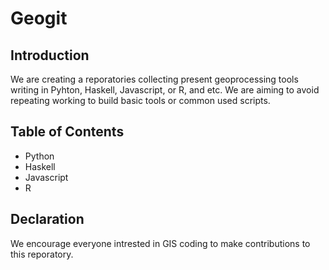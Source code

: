 # Geogit
## Introduction
We are creating a reporatories collecting present geoprocessing tools writing in Pyhton, Haskell, Javascript, or R, and etc. We are aiming to avoid repeating working to build basic tools or common used scripts.

## Table of Contents
+ Python
+ Haskell
+ Javascript
+ R

## Declaration
We encourage everyone intrested in GIS coding to make contributions to this reporatory.